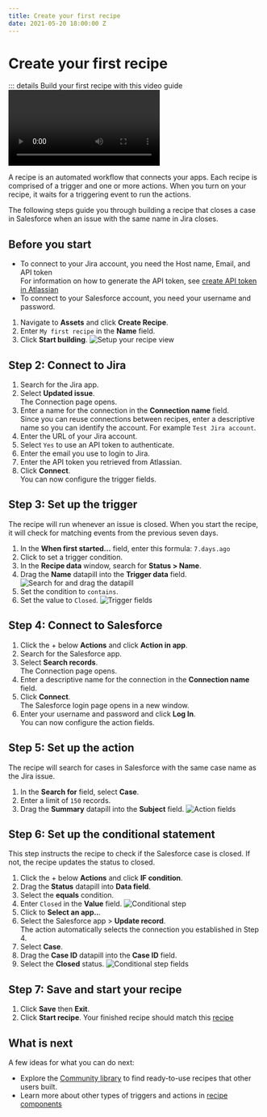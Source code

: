 ```yaml
---
title: Create your first recipe
date: 2021-05-20 18:00:00 Z
---
```


# Create your first recipe
::: details Build your first recipe with this video guide
<Video src="https://www.youtube.com/embed/H4MMLklNpPU"/>
:::

A recipe is an automated workflow that connects your apps. Each recipe is comprised of a trigger and one or more actions. When you turn on your recipe, it waits for a triggering event to run the actions.

The following steps guide you through building a recipe that closes a case in Salesforce when an issue with the same name in Jira closes.

## Before you start
* To connect to your Jira account, you need the Host name, Email, and API token<br>
For information on how to generate the API token, see [create API token in Atlassian](/connectors/jira.md#how-to-connect-to-jira-on-workato)
* To connect to your Salesforce account, you need your username and password.



1. Navigate to **Assets** and click **Create Recipe**.
2. Enter `My first recipe` in the **Name** field.
3. Click **Start building**. ![Setup your recipe view](~@img/first-recipe/setup-recipe-view.png)

## Step 2: Connect to Jira
1. Search for the Jira app.
2. Select **Updated issue**.<br>The Connection page opens.
3. Enter a name for the connection in the **Connection name** field. <br>Since you can reuse connections between recipes, enter a descriptive name so you can identify the account. For example `Test Jira account`.
4. Enter the URL of your Jira account.
5. Select `Yes` to use an API token to authenticate.
6. Enter the email you use to login to Jira.
7. Enter the API token you retrieved from Atlassian.
4. Click **Connect**.<br>
You can now configure the trigger fields.

## Step 3: Set up the trigger
The recipe will run whenever an issue is closed. When you start the recipe, it will check for matching events from the previous seven days.
1. In the **When first started...** field, enter this formula: `7.days.ago`
2. Click to set a trigger condition.
3. In the **Recipe data** window, search for **Status > Name**.
4. Drag the **Name** datapill into the **Trigger data** field.
![Search for and drag the datapill](~@img/first-recipe/datapill.gif)
5. Set the condition to `contains`.
6. Set the value to `Closed`.
![Trigger fields](~@img/first-recipe/trigger-fields.png)

## Step 4: Connect to Salesforce
1. Click the + below **Actions** and click **Action in app**.
2. Search for the Salesforce app.
3. Select **Search records**.<br>The Connection page opens.
4. Enter a descriptive name for the connection in the **Connection name** field.
5. Click **Connect**.<br>
The Salesforce login page opens in a new window.
6. Enter your username and password and click **Log In**.<br>
You can now configure the action fields.

## Step 5: Set up the action
The recipe will search for cases in Salesforce with the same case name as the Jira issue.
1. In the **Search for** field, select **Case**.
2. Enter a limit of `150` records.
3. Drag the **Summary** datapill into the **Subject** field.
![Action fields](~@img/first-recipe/action-fields.png)

## Step 6: Set up the conditional statement
This step instructs the recipe to check if the Salesforce case is closed. If not, the recipe updates the status to closed.
1. Click the + below **Actions** and click **IF condition**.
2. Drag the **Status** datapill into **Data field**.
3. Select the **equals** condition.
4. Enter `Closed` in the **Value** field.
![Conditional step](~@img/first-recipe/if-condition.png)
5. Click to **Select an app..**.
6. Select the Salesforce app > **Update record**.<br>The action automatically selects the connection you established in Step 4.
7. Select **Case**.
8. Drag the **Case ID** datapill into the **Case ID** field.
9. Select the **Closed** status.
![Conditional step fields](~@img/first-recipe/if-condition-fields.png)

## Step 7: Save and start your recipe
1. Click **Save** then **Exit**.
2. Click **Start recipe**.
Your finished recipe should match this [recipe](https://app.workato.com/recipes/837151-closed-jira-issues-close-salesforce-cases?community=true)

## What is next
A few ideas for what you can do next:
- Explore the [Community library](https://app.workato.com/browse/recipes) to find ready-to-use recipes that other users built.
- Learn more about other types of triggers and actions in [recipe components](/recipes/building-recipes.md#learn-more-about-recipe-components)
